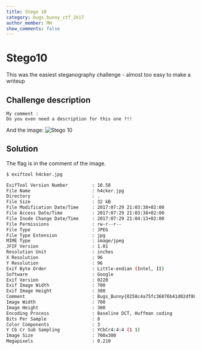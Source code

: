```yaml
---
title: Stego 10
category: bugs_bunny_ctf_2k17
author_member: MH
show_comments: false
---
```


# Stego10
This was the easiest steganography challenge - almost too easy to make a writeup
## Challenge description
```text
My comment :
Do you even need a description for this one ?!!
```
And the image:
![Stego 10](http://sw1ss.team/images/Bugs_Bunny_CTF_2k17/h4cker.jpg)

## Solution
The flag is in the comment of the image.
```bash
$ exiftool h4cker.jpg

ExifTool Version Number         : 10.58
File Name                       : h4cker.jpg
Directory                       : .
File Size                       : 32 kB
File Modification Date/Time     : 2017:07:29 21:03:38+02:00
File Access Date/Time           : 2017:07:29 21:03:38+02:00
File Inode Change Date/Time     : 2017:07:29 21:04:13+02:00
File Permissions                : rw-r--r--
File Type                       : JPEG
File Type Extension             : jpg
MIME Type                       : image/jpeg
JFIF Version                    : 1.01
Resolution Unit                 : inches
X Resolution                    : 96
Y Resolution                    : 96
Exif Byte Order                 : Little-endian (Intel, II)
Software                        : Google
Exif Version                    : 0220
Exif Image Width                : 700
Exif Image Height               : 300
Comment                         : Bugs_Bunny{0258c4a75fc36076b41d02df8074372b}
Image Width                     : 700
Image Height                    : 300
Encoding Process                : Baseline DCT, Huffman coding
Bits Per Sample                 : 8
Color Components                : 3
Y Cb Cr Sub Sampling            : YCbCr4:4:4 (1 1)
Image Size                      : 700x300
Megapixels                      : 0.210
```
